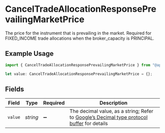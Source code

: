 # CancelTradeAllocationResponsePrevailingMarketPrice

The price for the instrument that is prevailing in the market. Required for FIXED_INCOME trade allocations when the broker_capacity is PRINCIPAL.

## Example Usage

```typescript
import { CancelTradeAllocationResponsePrevailingMarketPrice } from "@apexfintechsolutions/ascend-sdk/models/components";

let value: CancelTradeAllocationResponsePrevailingMarketPrice = {};
```

## Fields

| Field                                                                                                                                                                                                              | Type                                                                                                                                                                                                               | Required                                                                                                                                                                                                           | Description                                                                                                                                                                                                        |
| ------------------------------------------------------------------------------------------------------------------------------------------------------------------------------------------------------------------ | ------------------------------------------------------------------------------------------------------------------------------------------------------------------------------------------------------------------ | ------------------------------------------------------------------------------------------------------------------------------------------------------------------------------------------------------------------ | ------------------------------------------------------------------------------------------------------------------------------------------------------------------------------------------------------------------ |
| `value`                                                                                                                                                                                                            | *string*                                                                                                                                                                                                           | :heavy_minus_sign:                                                                                                                                                                                                 | The decimal value, as a string; Refer to [Google’s Decimal type protocol buffer](https://github.com/googleapis/googleapis/blob/40203ca1880849480bbff7b8715491060bbccdf1/google/type/decimal.proto#L33) for details |